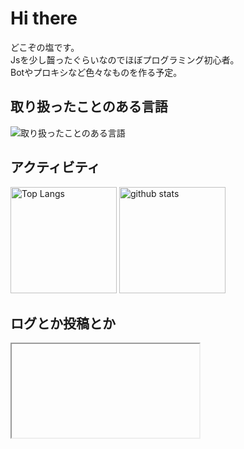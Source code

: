 # Hi there  

どこぞの塩です。  
Jsを少し齧ったぐらいなのでほぼプログラミング初心者。  
Botやプロキシなど色々なものを作る予定。  

## 取り扱ったことのある言語  

<img alt="取り扱ったことのある言語" src="https://skillicons.dev/icons?theme=dark&perline=7&i=html,css,js,python" />
<br>

## アクティビティ  

<div align="left"> 
  <img alt="Top Langs" height="170px" src="https://github-readme-stats.vercel.app/api?username=OCxeRu-2951&theme=vue-dark&layout=compact" />
  <img alt="github stats" height="170px" src="https://github-readme-stats.vercel.app/api/top-langs/?username=OCxeRu-2951&theme=vue-dark&layout=compact" />
</div>

## ログとか投稿とか  

<iframe src=""></iframe>
